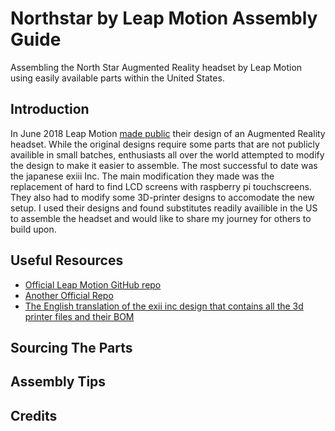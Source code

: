 # Northstar by Leap Motion Assembly Guide
Assembling the North Star Augmented Reality headset by Leap Motion using easily available parts within the United States.

## Introduction

In June 2018 Leap Motion [made public](http://blog.leapmotion.com/north-star-open-source/) their design of an Augmented Reality headset. While the original designs require some parts that are not publicly availible in small batches, enthusiasts all over the world  attempted to modify the design to make it easier to assemble. The most successful to date was the japanese exiii Inc. The main modification they made was the replacement of hard to find LCD screens with raspberry pi touchscreens. They also had to modify some 3D-printer designs to accomodate the new setup. I used their designs and found substitutes readily availible in the US to assemble the headset and would like to share my journey for others to build upon.

## Useful Resources
 - [Official Leap Motion GitHub repo](https://github.com/leapmotion/ProjectNorthStar)
 - [Another Official Repo](https://leapmotion.github.io/ProjectNorthStar/)
 - [The English translation of the exii inc design that contains all the 3d printer files and their BOM](http://exiii.jp/2018/07/25/project_north_star_en/)
 
## Sourcing The Parts

## Assembly Tips

## Credits
